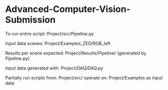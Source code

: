 # Advanced-Computer-Vision-Submission

To run entire script: Project/src/Pipeline.py

Input data scenes: Project/Examples_ZED/RGB_left

Results per scene expected: Project/Results/Pipeline/ (generated by Pipeline.py)

Input data generated with: Project/DAQ/DAQ.py




Partially run scripts from: Project/src/ operate on: Project/Examples as input data